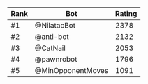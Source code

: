 Rank|Bot|Rating
---|---|---
#1|@NilatacBot|2378
#2|@anti-bot|2132
#3|@CatNail|2053
#4|@pawnrobot|1796
#5|@MinOpponentMoves|1091
